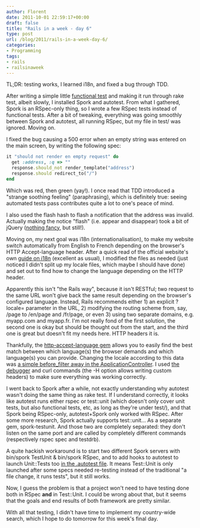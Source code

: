 ```yaml
---
author: Florent
date: 2011-10-01 22:59:17+00:00
draft: false
title: "Rails in a week - day 6"
type: post
url: /blog/2011/rails-in-a-week-day-6/
categories:
- Programming
tags:
- rails
- railsinaweek
---
```


TL;DR: testing works, I learned i18n, and fixed a bug through TDD.



After writing a simple little [functional test](https://github.com/Pluies/Antipodes/blob/master/test/functional/antipodes_controller_test.rb) and making it run through rake test, albeit slowly, I installed Spork and autotest. From what I gathered, Spork is an RSpec-only thing, so I wrote a few RSpec tests instead of functional tests. After a bit of tweaking, everything was going smoothly between Spork and autotest, all running RSpec, but my file in test/ was ignored. Moving on.

I fixed the bug causing a 500 error when an empty string was entered on the main screen, by writing the following spec:

```ruby
it "should not render en empty request" do
  get :address, :q => ""
  response.should_not render_template("address")
  response.should redirect_to("/")
end
```


Which was red, then green (yay!). I once read that TDD introduced a "strange soothing feeling" (paraphrasing), which is definitely true: seeing automated tests pass contributes quite a lot to one's peace of mind.

I also used the flash hash to flash a notification that the address was invalid. Actually making the notice "flash" (i.e. appear and disappear) took a bit of jQuery ([nothing fancy](https://github.com/Pluies/Antipodes/blob/master/app/views/shared/_notice_div.html.erb), but still!).

Moving on, my next goal was i18n (internationalisation), to make my website switch automatically from English to French depending on the browser's HTTP Accept-language header. After a quick read of the official website's own [guide on i18n](http://guides.rubyonrails.org/i18n.html) (excellent as usual), I modified the files as needed (just noticed I didn't split up my locale files, which maybe I should have done) and set out to find how to change the language depending on the HTTP header.

Apparently this isn't "the Rails way", because it isn't RESTful; two request to the same URL won't give back the same result depending on the browser's configured language. Instead, Rails recommends either 1) an explicit ?locale= parameter in the URL, 2) modifying the routing scheme from, say, /page to /en/page and /fr/page, or even 3) using two separate domains, e.g. myapp.com and myapp.fr. I'm not really fond of the first solution, the second one is okay but should be thought out from the start, and the third one is great but doesn't fit my needs here. HTTP headers it is.

Thankfully, the [http-accept-language gem](https://github.com/iain/http_accept_language) allows you to easily find the best match between which language(s) the browser demands and which language(s) you can provide. Changing the locale according to this data was [a simple before_filter away in the ApplicationController](https://github.com/Pluies/Antipodes/blob/master/app/controllers/application_controller.rb#L4-13). I used [the debugger](http://guides.rubyonrails.org/debugging_rails_applications.html#debugging-with-ruby-debug) and curl commands (the -H option allows writing custom headers) to make sure everything was working correctly.

I went back to Spork after a while, not exactly understanding why autotest wasn't doing the same thing as rake test. If I understand correctly, it looks like autotest runs either rspec or test::unit (which doesn't only cover unit tests, but also functional tests, etc, as long as they're under test/), and that Spork being RSpec-only, autotest+Spork only worked with RSpec. After some more research, Spork actually supports test::unit... As a separate gem, spork-testunit. And those two are completely separated: they don't listen on the same port and are called by completely different commands (respectively rspec spec and testdrb).

A quite hackish workaround is to start two different Spork servers with bin/spork TestUnit & bin/spork RSpec, and to add hooks to autotest to launch Unit::Tests too [in the .autotest file](https://github.com/Pluies/Antipodes/blob/master/.autotest#L3-5). It means Test::Unit is only launched after some specs needed re-testing instead of the traditional "a file change, it runs tests", but it still works.

Now, I guess the problem is that a project won't need to have testing done both in RSpec **and** in Test::Unit. I could be wrong about that, but it seems that the goals and end results of both framework are pretty similar.


With all that testing, I didn't have time to implement my country-wide search, which I hope to do tomorrow for this week's final day.
